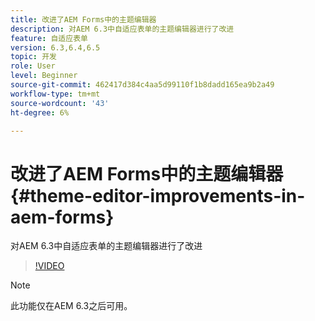 ```yaml
---
title: 改进了AEM Forms中的主题编辑器
description: 对AEM 6.3中自适应表单的主题编辑器进行了改进
feature: 自适应表单
version: 6.3,6.4,6.5
topic: 开发
role: User
level: Beginner
source-git-commit: 462417d384c4aa5d99110f1b8dadd165ea9b2a49
workflow-type: tm+mt
source-wordcount: '43'
ht-degree: 6%

---
```



# 改进了AEM Forms中的主题编辑器{#theme-editor-improvements-in-aem-forms}

对AEM 6.3中自适应表单的主题编辑器进行了改进

>[!VIDEO](https://video.tv.adobe.com/v/19497?quality=9&learn=on)

>[!NOTE]
>
>此功能仅在AEM 6.3之后可用。

